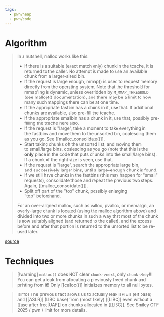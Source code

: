 ```yaml
---
tags:
  - pwn/heap
  - pwn/code
---
```

# Algorithm
> In a nutshell, malloc works like this:
> 
> - If there is a suitable (exact match only) chunk in the tcache, it is returned to the caller. No attempt is made to use an available chunk from a larger-sized bin.
> - If the request is large enough, mmap() is used to request memory directly from the operating system. Note that the threshold for mmap'ing is dynamic, unless overridden by `M_MMAP_THRESHOLD` (see mallopt() documentation), and there may be a limit to how many such mappings there can be at one time.
> - If the appropriate fastbin has a chunk in it, use that. If additional chunks are available, also pre-fill the tcache.
> - If the appropriate smallbin has a chunk in it, use that, possibly pre-filling the tcache here also.
> - If the request is "large", take a moment to take everything in the fastbins and move them to the unsorted bin, coalescing them as you go. See [[malloc_consolidate()]].
> - Start taking chunks off the unsorted list, and moving them to small/large bins, coalescing as you go (note that this is the **only** place in the code that puts chunks into the small/large bins). If a chunk of the right size is seen, use that.
> - If the request is "large", search the appropriate large bin, and successively larger bins, until a large-enough chunk is found.
> - If we still have chunks in the fastbins (this may happen for "small" requests), consolidate those and repeat the previous two steps. Again, [[malloc_consolidate()]].
> - Split off part of the "top" chunk, possibly enlarging "top" beforehand.
> 
> For an over-aligned malloc, such as valloc, pvalloc, or memalign, an overly-large chunk is located (using the malloc algorithm above) and divided into two or more chunks in such a way that most of the chunk is now suitably aligned (and returned to the caller), and the excess before and after that portion is returned to the unsorted list to be re-used later.

[source](https://sourceware.org/glibc/wiki/MallocInternals)
# Techniques
> [!warning] `malloc()` does NOT clear `chunk->next`, only `chunk->key`!!! You can get a leak from allocating a previously freed chunk and printing from it!!
> Only [[calloc()]] initializes memory to all null bytes.

> [!info]
> The previous fact allows us to actually leak [[PIE]] (elf base) and [[ASLR]] (LIBC base) from (most likely) [[LIBC]] even without a [[use after free|UAF]] on chunks allocated in [[LIBC]]. See Smiley CTF 2025 / pwn / limit for more details.

